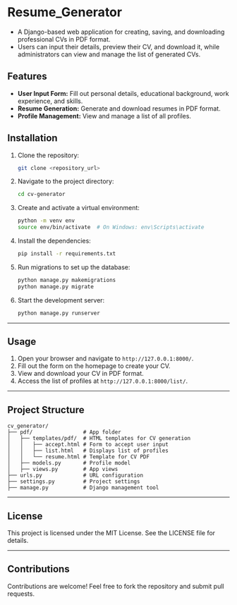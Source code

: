 # Resume_Generator


- A Django-based web application for creating, saving, and downloading professional CVs in PDF format.
- Users can input their details, preview their CV, and download it, while administrators can view and manage the list of generated CVs.


## Features
- **User Input Form:** Fill out personal details, educational background, work experience, and skills.
- **Resume Generation:** Generate and download resumes in PDF format.
- **Profile Management:** View and manage a list of all profiles.


## Installation

1. Clone the repository:
   ```bash
   git clone <repository_url>
   ```

2. Navigate to the project directory:
   ```bash
   cd cv-generator
   ```

3. Create and activate a virtual environment:
   ```bash
   python -m venv env
   source env/bin/activate  # On Windows: env\Scripts\activate
   ```

4. Install the dependencies:
   ```bash
   pip install -r requirements.txt
   ```

5. Run migrations to set up the database:
   ```bash
   python manage.py makemigrations
   python manage.py migrate
   ```

6. Start the development server:
   ```bash
   python manage.py runserver
   ```

---

## Usage

1. Open your browser and navigate to `http://127.0.0.1:8000/`.
2. Fill out the form on the homepage to create your CV.
3. View and download your CV in PDF format.
4. Access the list of profiles at `http://127.0.0.1:8000/list/`.

---

## Project Structure

```plaintext
cv_generator/
├── pdf/                # App folder
│   ├── templates/pdf/  # HTML templates for CV generation
│   │   ├── accept.html # Form to accept user input
│   │   ├── list.html   # Displays list of profiles
│   │   └── resume.html # Template for CV PDF
│   ├── models.py       # Profile model
│   ├── views.py        # App views
├── urls.py             # URL configuration
├── settings.py         # Project settings
├── manage.py           # Django management tool
```

---

## License
This project is licensed under the MIT License. See the LICENSE file for details.

---

## Contributions
Contributions are welcome! Feel free to fork the repository and submit pull requests.

